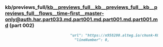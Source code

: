 ### kb/previews_full/kb__previews_full__kb__previews_full__kb__previews_full__flows__time-first__master-only@auth.har.part033.md.part001.md.part001.md.part001.md (part 002)

```md
                              "url": "https://n958200.alteg.io/chunk-KO722YSM.js",
                                "lineNumber": 0,
                  
```

```
